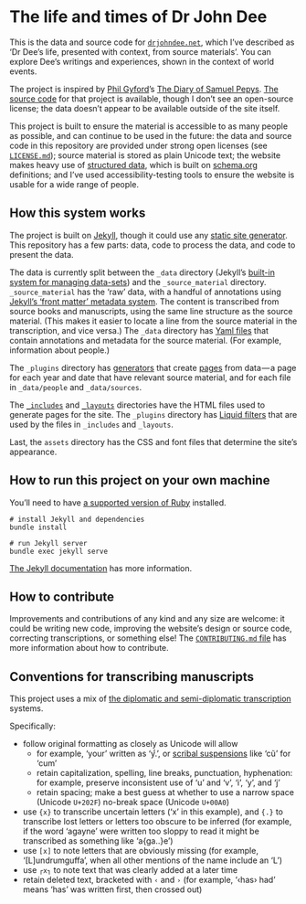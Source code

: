 # The life and times of Dr John Dee

This is the data and source code for [`drjohndee.net`](https://www.drjohndee.net/), which I’ve described as ‘Dr Dee’s life, presented with context, from source materials’. You can explore Dee’s writings and experiences, shown in the context of world events.

The project is inspired by [Phil Gyford](https://www.gyford.com)’s [The Diary of Samuel Pepys](https://www.pepysdiary.com). [The source code](https://github.com/philgyford/pepysdiary) for that project is available, though I don’t see an open-source license; the data doesn’t appear to be available outside of the site itself.

This project is built to ensure the material is accessible to as many people as possible, and can continue to be used in the future: the data and source code in this repository are provided under strong open licenses (see [`LICENSE.md`](LICENSE.md)); source material is stored as plain Unicode text; the website makes heavy use of [structured data](https://developers.google.com/search/docs/guides/intro-structured-data), which is built on [schema.org](https://schema.org) definitions; and I’ve used accessibility-testing tools to ensure the website is usable for a wide range of people.

## How this system works

The project is built on [Jekyll](https://jekyllrb.com), though it could use any [static site generator](https://www.netlify.com/blog/2020/04/14/what-is-a-static-site-generator-and-3-ways-to-find-the-best-one/). This repository has a few parts: data, code to process the data, and code to present the data.

The data is currently split between the `_data` directory (Jekyll’s [built-in system for managing data-sets](https://jekyllrb.com/docs/datafiles/)) and the `_source_material` directory. `_source_material` has the ‘raw’ data, with a handful of annotations using [Jekyll’s ‘front matter’ metadata system](https://jekyllrb.com/docs/front-matter/). The content is transcribed from source books and manuscripts, using the same line structure as the source material. (This makes it easier to locate a line from the source material in the transcription, and vice versa.) The `_data` directory has [Yaml files](https://yaml.org) that contain annotations and metadata for the source material. (For example, information about people.)

The `_plugins` directory has [generators](https://jekyllrb.com/docs/plugins/generators/) that create [pages](https://jekyllrb.com/docs/pages/) from data — a page for each year and date that have relevant source material, and for each file in `_data/people` and `_data/sources`.

The [`_includes`](https://jekyllrb.com/docs/includes/) and [`_layouts`](https://jekyllrb.com/docs/layouts/) directories have the HTML files used to generate pages for the site. The `_plugins` directory has [Liquid filters](https://jekyllrb.com/docs/plugins/filters/) that are used by the files in `_includes` and `_layouts`.

Last, the `assets` directory has the CSS and font files that determine the site’s appearance.

## How to run this project on your own machine

You’ll need to have [a supported version of Ruby](https://www.ruby-lang.org/en/downloads/) installed.

```shell
# install Jekyll and dependencies
bundle install

# run Jekyll server
bundle exec jekyll serve
```

[The Jekyll documentation](https://jekyllrb.com/docs/) has more information.

## How to contribute

Improvements and contributions of any kind and any size are welcome: it could be writing new code, improving the website’s design or source code, correcting transcriptions, or something else! The [`CONTRIBUTING.md` file](CONTRIBUTING.md) has more information about how to contribute.

## Conventions for transcribing manuscripts

This project uses a mix of [the diplomatic and semi-diplomatic transcription](https://www.english.cam.ac.uk/ceres/ehoc/conventions.html#advice) systems.

Specifically:

* follow original formatting as closely as Unicode will allow
  * for example, ‘your’ written as ‘y.ͬ’, or [scribal suspensions](https://en.wikipedia.org/wiki/Scribal_abbreviation#Suspension) like ‘cũ’ for ‘cum’
  * retain capitalization, spelling, line breaks, punctuation, hyphenation: for example, preserve inconsistent use of ‘u’ and ‘v’, ‘i’, ‘y’, and ‘j’
  * retain spacing; make a best guess at whether to use a narrow space (Unicode `U+202F`) no-break space (Unicode `U+00A0`)
* use `{x}` to transcribe uncertain letters (‘x’ in this example), and `{.}` to transcribe lost letters or letters too obscure to be inferred (for example, if the word ‘agayne’ were written too sloppy to read it might be transcribed as something like ‘a{ga..}e’)
* use `[x]` to note letters that are obviously missing (for example, ‘[L]undrumguffa’, when all other mentions of the name include an ‘L’)
* use `┌x┐` to note text that was clearly added at a later time
* retain deleted text, bracketed with `‹` and `›` (for example, ‘‹has› had’ means ‘has’ was written first, then crossed out)

